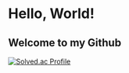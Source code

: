 # Hello, World!

## Welcome to my Github

[![Solved.ac Profile](http://mazassumnida.wtf/api/v2/generate_badge?boj=hwihwihwi)](https://solved.ac/hwihwihwi/)

<!--
**hwi-hwi-hwi/hwi-hwi-hwi** is a ✨ _special_ ✨ repository because its `README.md` (this file) appears on your GitHub profile.

Here are some ideas to get you started:

- 🔭 I’m currently working on ...
- 🌱 I’m currently learning ...
- 👯 I’m looking to collaborate on ...
- 🤔 I’m looking for help with ...
- 💬 Ask me about ...
- 📫 How to reach me: ...
- 😄 Pronouns: ...
- ⚡ Fun fact: ...
-->
